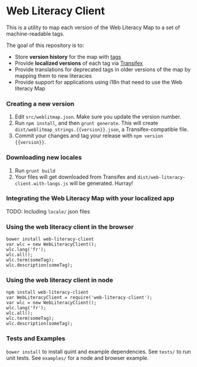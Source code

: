 # Web Literacy Client

This is a utility to map each version of the Web Literacy Map to a set of machine-readable tags.

The goal of this repository is to:

- Store **version history** for the map with [tags](https://github.com/k88hudson/weblit-keys/releases)
- Provide **localized versions** of each tag via [Transifex](https://www.transifex.com/projects/p/webmaker)
- Provide translations for deprecated tags in older versions of the map by mapping them to new literacies
- Provide support for applications using i18n that need to use the Web literacy Map

### Creating a new version

1. Edit `src/weblitmap.json`. Make sure you update the version number.
1. Run `npm install`, and then `grunt generate`. This will create `dist/weblitmap_strings.{{version}}.json`, a Transifex-compatible file.
1. Commit your changes and tag your release with `npm version {{version}}`.

### Downloading new locales

1. Run `grunt build`
1. Your files will get downloaded from Transifex and `dist/web-literacy-client.with-langs.js` will be generated. Hurray!

### Integrating the Web Literacy Map with your localized app

TODO: Including `locale/` json files

### Using the web literacy client in the browser

```
bower install web-literacy-client
var wlc = new WebLiteracyClient();
wlc.lang('fr');
wlc.all();
wlc.term(someTag);
wlc.description(someTag);
```

### Using the web literacy client in node

```
npm install web-literacy-client
var WebLiteracyClient = require('web-literacy-client');
var wlc = new WebLiteracyClient();
wlc.lang('fr');
wlc.all();
wlc.term(someTag);
wlc.description(someTag);
```

### Tests and Examples

`bower install` to install quint and example dependencies.
See `tests/` to run unit tests.
See `examples/` for a node and browser example.


